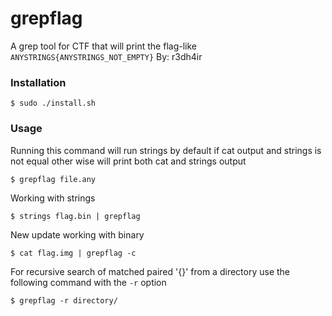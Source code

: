 # grepflag
A grep tool for CTF that will print the flag-like `ANYSTRINGS{ANYSTRINGS_NOT_EMPTY}`
By: r3dh4ir

### Installation 
```
$ sudo ./install.sh
```

### Usage

Running this command will run strings by default if cat output and strings is not equal other wise will print both cat and strings output
```
$ grepflag file.any
```

Working with strings
```
$ strings flag.bin | grepflag
```

New update working with binary
```
$ cat flag.img | grepflag -c
```

For recursive search of matched paired '{}' from a directory use the following command with the `-r` option
```
$ grepflag -r directory/
```
